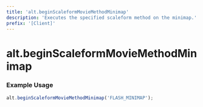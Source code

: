 ```yaml
---
title: 'alt.beginScaleformMovieMethodMinimap'
description: 'Executes the specified scaleform method on the minimap.'
prefix: '[Client]'
---
```


# alt.beginScaleformMovieMethodMinimap

### Example Usage

```js
alt.beginScaleformMovieMethodMinimap('FLASH_MINIMAP');
```
